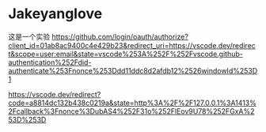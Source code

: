 # Jakeyanglove
这是一个实验
https://github.com/login/oauth/authorize?client_id=01ab8ac9400c4e429b23&redirect_uri=https://vscode.dev/redirect&scope=user:email&state=vscode%253A%252F%252Fvscode.github-authentication%252Fdid-authenticate%253Fnonce%253Ddd11ddc8d2afdb12%2526windowId%253D1


https://vscode.dev/redirect?code=a8814dc132b438c0219a&state=http%3A%2F%2F127.0.0.1%3A1413%2Fcallback%3Fnonce%3DubAS4%252F31o%252FlEov9U78%252FGxA%253D%253D